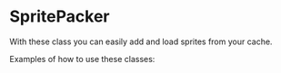 SpritePacker
============

With these class you can easily add and load sprites from your cache.

Examples of how to use these classes:
